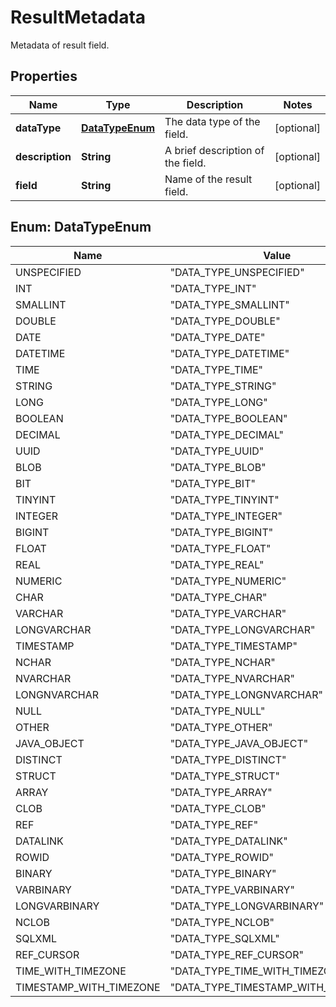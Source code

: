 

# ResultMetadata

Metadata of result field.

## Properties

| Name | Type | Description | Notes |
|------------ | ------------- | ------------- | -------------|
|**dataType** | [**DataTypeEnum**](#DataTypeEnum) | The data type of the field. |  [optional] |
|**description** | **String** | A brief description of the field. |  [optional] |
|**field** | **String** | Name of the result field. |  [optional] |



## Enum: DataTypeEnum

| Name | Value |
|---- | -----|
| UNSPECIFIED | &quot;DATA_TYPE_UNSPECIFIED&quot; |
| INT | &quot;DATA_TYPE_INT&quot; |
| SMALLINT | &quot;DATA_TYPE_SMALLINT&quot; |
| DOUBLE | &quot;DATA_TYPE_DOUBLE&quot; |
| DATE | &quot;DATA_TYPE_DATE&quot; |
| DATETIME | &quot;DATA_TYPE_DATETIME&quot; |
| TIME | &quot;DATA_TYPE_TIME&quot; |
| STRING | &quot;DATA_TYPE_STRING&quot; |
| LONG | &quot;DATA_TYPE_LONG&quot; |
| BOOLEAN | &quot;DATA_TYPE_BOOLEAN&quot; |
| DECIMAL | &quot;DATA_TYPE_DECIMAL&quot; |
| UUID | &quot;DATA_TYPE_UUID&quot; |
| BLOB | &quot;DATA_TYPE_BLOB&quot; |
| BIT | &quot;DATA_TYPE_BIT&quot; |
| TINYINT | &quot;DATA_TYPE_TINYINT&quot; |
| INTEGER | &quot;DATA_TYPE_INTEGER&quot; |
| BIGINT | &quot;DATA_TYPE_BIGINT&quot; |
| FLOAT | &quot;DATA_TYPE_FLOAT&quot; |
| REAL | &quot;DATA_TYPE_REAL&quot; |
| NUMERIC | &quot;DATA_TYPE_NUMERIC&quot; |
| CHAR | &quot;DATA_TYPE_CHAR&quot; |
| VARCHAR | &quot;DATA_TYPE_VARCHAR&quot; |
| LONGVARCHAR | &quot;DATA_TYPE_LONGVARCHAR&quot; |
| TIMESTAMP | &quot;DATA_TYPE_TIMESTAMP&quot; |
| NCHAR | &quot;DATA_TYPE_NCHAR&quot; |
| NVARCHAR | &quot;DATA_TYPE_NVARCHAR&quot; |
| LONGNVARCHAR | &quot;DATA_TYPE_LONGNVARCHAR&quot; |
| NULL | &quot;DATA_TYPE_NULL&quot; |
| OTHER | &quot;DATA_TYPE_OTHER&quot; |
| JAVA_OBJECT | &quot;DATA_TYPE_JAVA_OBJECT&quot; |
| DISTINCT | &quot;DATA_TYPE_DISTINCT&quot; |
| STRUCT | &quot;DATA_TYPE_STRUCT&quot; |
| ARRAY | &quot;DATA_TYPE_ARRAY&quot; |
| CLOB | &quot;DATA_TYPE_CLOB&quot; |
| REF | &quot;DATA_TYPE_REF&quot; |
| DATALINK | &quot;DATA_TYPE_DATALINK&quot; |
| ROWID | &quot;DATA_TYPE_ROWID&quot; |
| BINARY | &quot;DATA_TYPE_BINARY&quot; |
| VARBINARY | &quot;DATA_TYPE_VARBINARY&quot; |
| LONGVARBINARY | &quot;DATA_TYPE_LONGVARBINARY&quot; |
| NCLOB | &quot;DATA_TYPE_NCLOB&quot; |
| SQLXML | &quot;DATA_TYPE_SQLXML&quot; |
| REF_CURSOR | &quot;DATA_TYPE_REF_CURSOR&quot; |
| TIME_WITH_TIMEZONE | &quot;DATA_TYPE_TIME_WITH_TIMEZONE&quot; |
| TIMESTAMP_WITH_TIMEZONE | &quot;DATA_TYPE_TIMESTAMP_WITH_TIMEZONE&quot; |



